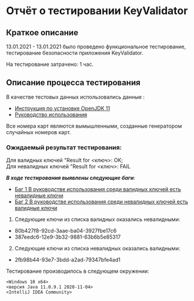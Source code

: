 # Отчёт о тестировании KeyValidator
## Краткое описание

13.01.2021 - 13.01.2021 было проведено функциональное тестирование, тестирование безопасности приложения KeyValidator.

На тестирование затрачено: 1 час.


## Описание процесса тестирования

В качестве тестовых данных использовались данные :
* [Инструкция по установке OpenJDK 11](https://github.com/netology-code/javaqa-homeworks/blob/master/intro/openjdk11-manual.md)
* [Руководство использования](https://github.com/netology-code/javaqa-homeworks/blob/master/intro/user-manual.md)

Все номера карт являются вымышленными, созданные генератором случайных номеров карт.

### Ожидаемый результат тестирования:

Для валидных ключей "Result for <ключ>: OK;  
Для невалидных ключей "Result for <ключ>: FAIL

***В ходе тестирования выявлены следующие баги***:  
* [Баг 1 В руководстве использования среди валидных ключей есть невалидные ключи](https://github.com/dimonioi4/jl1t1/issues/1#issue-785112146)  
* [Баг 2 В руководстве использования среди невалидных ключей есть валидные ключи](https://github.com/dimonioi4/jl1t1/issues/3#issue-785271506)

1. Следующие ключи из списка валидных оказались невалидными:
* 80b427f8-92cd-3aae-ba04-3927fbe17c6 
* 387eedc6-12e9-3b32-9881-63b6b5e85317 

2. Следующие ключи из списка невалидных оказались валидными:
* 2fb98b44-93e7-3bdd-a2ad-79347bfe4ad1 

Тестирование производилось в следующем окружении:

    <Windows 10 x64>
    <версия Java 11.0.9.1 2020-11-04>
    <IntelliJ IDEA Community>
   

